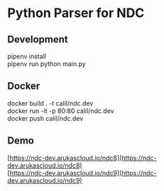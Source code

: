 # Python Parser for NDC

## Development

pipenv install  
pipenv run python main.py

## Docker

docker build . -t calil/ndc.dev  
docker run -it -p 80:80 calil/ndc.dev  
docker push calil/ndc.dev

## Demo

[https://ndc-dev.arukascloud.io/ndc8](https://ndc-dev.arukascloud.io/ndc8)  
[https://ndc-dev.arukascloud.io/ndc9](https://ndc-dev.arukascloud.io/ndc9)